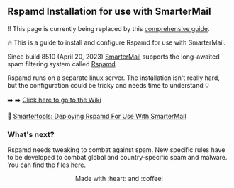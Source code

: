 ## Rspamd Installation for use with SmarterMail

:bangbang: This page is currently being replaced by this [comprehensive guide](https://github.com/martinschaible/guide-installing-mailserver-smartermail-almalinux/wiki).

:fire: This is a guide to install and configure Rspamd for use with SmarterMail.

Since build 8510 (April 20, 2023) [SmarterMail](https://www.smartertools.com/smartermail/business-email-server) supports the long-awaited spam filtering system called  [Rspamd](https://rspamd.com/).

Rspamd runs on a separate linux server. The installation isn't really hard, but the configuration could be tricky and needs time to understand :bulb: 

:arrow_right: :arrow_right: [Click here to go to the Wiki](../../wiki)

:link: [Smartertools: Deploying Rspamd For Use With SmarterMail](https://portal.smartertools.com/kb/a3595/deploying-rspamd-for-use-with-smartermail.aspx?KBSearchID=904007)

### What's next?

Rspamd needs tweaking to combat against spam. New specific rules have to be developed to combat global and country-specific spam and malware.
You can find the files [here](https://github.com/martinschaible/rspamd-rules).

<p align="center">Made with :heart: and :coffee:</p>
